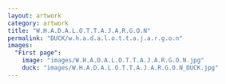 ```yaml
---
layout: artwork
category: artwork
title: "W.H.A.D.A.L.O.T.T.A.J.A.R.G.O.N"
permalink: "DUCK/w.h.a.d.a.l.o.t.t.a.j.a.r.g.o.n"
images:
  "First page":
    image: "images/W.H.A.D.A.L.O.T.T.A.J.A.R.G.O.N.jpg"
    duck: "images/W.H.A.D.A.L.O.T.T.A.J.A.R.G.O.N_DUCK.jpg"
---
```


